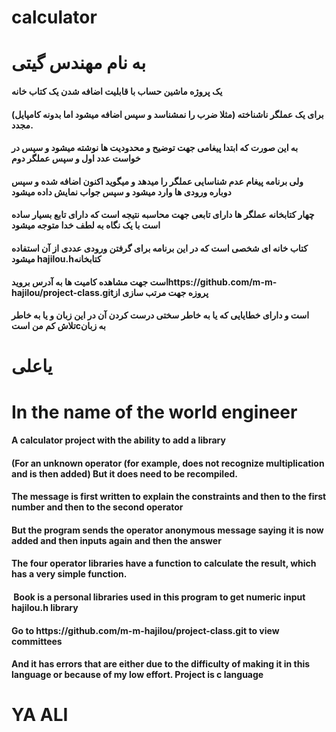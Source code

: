 # calculator
<h1>به نام مهندس گیتی</h1>
<h4>
یک پروژه ماشین حساب با قابلیت اضافه شدن یک کتاب خانه
</h4>
<h4>
(برای یک عملگر ناشناخته (مثلا ضرب را نمشناسد و سپس اضافه میشود
اما بدونه کامپایل مجدد.
</h4>
<h4>به این صورت که ابتدا پیغامی جهت توضیح و محدودیت  ها نوشته میشود و سپس در خواست عدد اول و سپس عملگر دوم</h4>
<h4> ولی برنامه پیغام عدم شناسایی  عملگر را میدهد و میگوید اکنون اضافه شده و سپس دوباره ورودی ها وارد میشود و سپس جواب نمایش داده میشود</h4>
<h4>
چهار کتابخانه عملگر ها دارای تابعی  جهت محاسبه نتیجه است که دارای تابع بسیار ساده است  با یک نگاه به لطف خدا متوجه میشود
</h4>
<h4>
 کتاب خانه ای شخصی است که در این برنامه برای گرفتن ورودی عددی از آن استفاده میشود  hajilou.hکتابخانه
</h4>
<h4> است جهت مشاهده کامیت ها به آدرس برویدhttps://github.com/m-m-hajilou/project-class.gitپروزه جهت مرتب سازی از </h4>
<h4>
است و دارای خطایایی که یا به خاطر سختی درست کردن آن در این زبان و یا به خاطر تلاش کم من استcبه زبان 
 </h4>

<h1> یاعلی</h1>

<h1>In the name of the world engineer</h1>
<h4>
A calculator project with the ability to add a library
</h4>
<h4>
(For an unknown operator (for example, does not recognize multiplication and is then added)
But it does need to be recompiled.
</h4>
<h4> The message is first written to explain the constraints and then to the first number and then to the second operator </h4>
<h4> But the program sends the operator anonymous message saying it is now added and then inputs again and then the answer </h4>
<h4>
The four operator libraries have a function to calculate the result, which has a very simple function.
</h4>
<h4>
 Book is a personal libraries used in this program to get numeric input hajilou.h library
</h4>
<h4> Go to https://github.com/m-m-hajilou/project-class.git to view committees </h4>
<h4>
And it has errors that are either due to the difficulty of making it in this language or because of my low effort.
Project is c language
  </h4>
<h1>YA ALI</h1>
